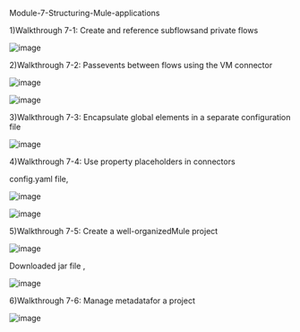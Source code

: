 Module-7-Structuring-Mule-applications

1)Walkthrough 7-1: Create and reference subflowsand private flows

![image](https://user-images.githubusercontent.com/70746268/120895381-50be8c80-c63a-11eb-999c-e4d82517726a.png)

2)Walkthrough 7-2: Passevents between flows using the VM connector

![image](https://user-images.githubusercontent.com/70746268/120915259-70989380-c6c0-11eb-9ea3-655bf3d3d25f.png)

![image](https://user-images.githubusercontent.com/70746268/120915388-fcaabb00-c6c0-11eb-83e1-1fc82b1926ab.png)

3)Walkthrough 7-3: Encapsulate global elements in a separate configuration file

![image](https://user-images.githubusercontent.com/70746268/120916804-2c5dc100-c6c9-11eb-9e5a-40a42dcf5f10.png)

4)Walkthrough 7-4: Use property placeholders in connectors

config.yaml file,

![image](https://user-images.githubusercontent.com/70746268/120918059-17386080-c6d0-11eb-8104-240cd25d8e4f.png)

![image](https://user-images.githubusercontent.com/70746268/120917971-a5601700-c6cf-11eb-874d-338571df8b2f.png)

5)Walkthrough 7-5: Create a well-organizedMule project

![image](https://user-images.githubusercontent.com/70746268/120923678-7193ea00-c6ed-11eb-8805-dd18e3d0544d.png)

Downloaded jar file ,

![image](https://user-images.githubusercontent.com/70746268/120923728-a86a0000-c6ed-11eb-8f2e-684426c5775c.png)

6)Walkthrough 7-6: Manage metadatafor a project

![image](https://user-images.githubusercontent.com/70746268/120924363-12d06f80-c6f1-11eb-83c2-abe989c1fae6.png)


